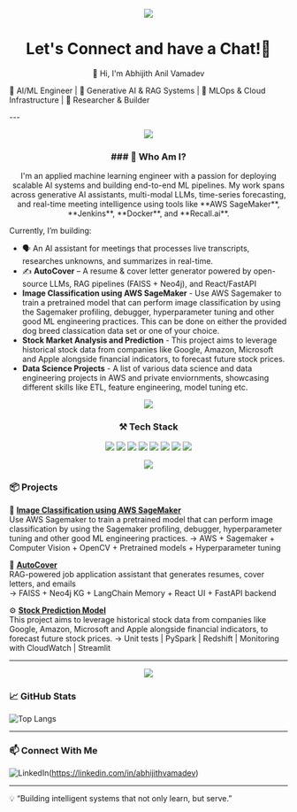 <p align="center">
  <img src="https://capsule-render.vercel.app/api?type=waving&color=gradient&text=Hello!&height=100&section=header"/>
</p>

<h1 align="center">
  Let's Connect and have a Chat!💬
</h1>
<p align="center">
👋 Hi, I'm Abhijith Anil Vamadev

🚀 AI/ML Engineer | 🧠 Generative AI & RAG Systems | 🧰 MLOps & Cloud Infrastructure | 🧪 Researcher & Builder
</p>
---
<p align="center">
  <img src="https://capsule-render.vercel.app/api?type=waving&color=gradient&height=100&section=footer"/>
</p>

<h3 align ="center">
### 💼 Who Am I?
</h3>
<p align="center">
  I'm an applied machine learning engineer with a passion for deploying scalable AI systems and building end-to-end ML pipelines. My work spans across generative AI assistants, multi-modal LLMs, time-series forecasting, and real-time meeting intelligence using tools like **AWS SageMaker**, **Jenkins**, **Docker**, and **Recall.ai**.
</p>

Currently, I’m building:
- 🗣️ An AI assistant for meetings that processes live transcripts, researches unknowns, and summarizes in real-time.
- ✍️ **AutoCover** – A resume & cover letter generator powered by open-source LLMs, RAG pipelines (FAISS + Neo4j), and React/FastAPI
- **Image Classification using AWS SageMaker** - Use AWS Sagemaker to train a pretrained model that can perform image classification by using the Sagemaker profiling, debugger, hyperparameter tuning and other good ML engineering practices. This can be done on either the provided dog breed classication data set or one of your choice.
- **Stock Market Analysis and Prediction** - This project aims to leverage historical stock data from companies like Google, Amazon, Microsoft and Apple alongside financial indicators, to forecast future stock prices.
- **Data Science Projects** - A list of various data science and data engineering projects in AWS and private enviornments, showcasing different skills like ETL, feature engineering, model tuning etc.

<p align="center">
  <img src="https://capsule-render.vercel.app/api?type=waving&color=gradient&height=100&section=footer"/>
</p>

<h3 align="center">⚒️ Tech Stack</h3>

<p align="center">
  <img src="https://img.shields.io/badge/Python-3670A0?style=for-the-badge&logo=python&logoColor=white" />
  <img src="https://img.shields.io/badge/AWS-232F3E?style=for-the-badge&logo=amazon-aws" />
  <img src="https://img.shields.io/badge/Docker-2496ED?style=for-the-badge&logo=docker&logoColor=white" />
  <img src="https://img.shields.io/badge/Jenkins-D24939?style=for-the-badge&logo=jenkins&logoColor=white" />
  <img src="https://img.shields.io/badge/LangChain-000000?style=for-the-badge&logo=langchain&logoColor=white" />
  <img src="https://img.shields.io/badge/Neo4j-4581C0?style=for-the-badge&logo=neo4j&logoColor=white" />
  <img src="https://img.shields.io/badge/FastAPI-009688?style=for-the-badge&logo=fastapi&logoColor=white" />
  <img src="https://img.shields.io/badge/React-20232A?style=for-the-badge&logo=react&logoColor=61DAFB" />
</p>


<p align="center">
  <img src="https://capsule-render.vercel.app/api?type=waving&color=gradient&height=100&section=footer"/>
</p>


### 📦 Projects

🚧 **[Image Classification using AWS SageMaker](https://github.com/aaabhijith13/ImageClassification)**  
Use AWS Sagemaker to train a pretrained model that can perform image classification by using the Sagemaker profiling, debugger, hyperparameter tuning and other good ML engineering practices. 
→ AWS + Sagemaker + Computer Vision + OpenCV + Pretrained models + Hyperparameter tuning 

📄 **[AutoCover](https://github.com/aaabhijith13/autocover)**  
RAG-powered job application assistant that generates resumes, cover letters, and emails  
→ FAISS + Neo4j KG + LangChain Memory + React UI + FastAPI backend

⚙️ **[Stock Prediction Model](https://github.com/aaabhijith13/capstone)**  
This project aims to leverage historical stock data from companies like Google, Amazon, Microsoft and Apple alongside financial indicators, to forecast future stock prices.
→ Unit tests | PySpark | Redshift | Monitoring with CloudWatch | Streamlit

---


<p align="center">
  <img src="https://capsule-render.vercel.app/api?type=waving&color=gradient&height=100&section=footer"/>
</p>

### 📈 GitHub Stats

![Top Langs](https://github-readme-stats.vercel.app/api/top-langs?user=aaabhijith13&theme=tokyonight&hide_border=false)

---

### 📫 Connect With Me

![LinkedIn](https://img.shields.io/badge/LinkedIn-abhijithvamadev-blue?style=flat&logo=linkedin)(https://linkedin.com/in/abhijithvamadev)

---

💡 “Building intelligent systems that not only learn, but serve.”
